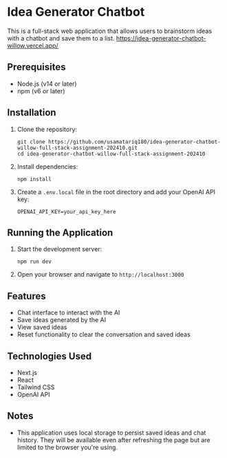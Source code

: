 # Idea Generator Chatbot

This is a full-stack web application that allows users to brainstorm ideas with a chatbot and save them to a list.
https://idea-generator-chatbot-willow.vercel.app/

## Prerequisites

- Node.js (v14 or later)
- npm (v6 or later)

## Installation

1. Clone the repository:
   ```
   git clone https://github.com/usamatariq180/idea-generator-chatbot-willow-full-stack-assignment-202410.git
   cd idea-generator-chatbot-willow-full-stack-assignment-202410
   ```

2. Install dependencies:
   ```
   npm install
   ```

3. Create a `.env.local` file in the root directory and add your OpenAI API key:
   ```
   OPENAI_API_KEY=your_api_key_here
   ```

## Running the Application

1. Start the development server:
   ```
   npm run dev
   ```

2. Open your browser and navigate to `http://localhost:3000`

## Features

- Chat interface to interact with the AI
- Save ideas generated by the AI
- View saved ideas
- Reset functionality to clear the conversation and saved ideas

## Technologies Used

- Next.js
- React
- Tailwind CSS
- OpenAI API

## Notes

- This application uses local storage to persist saved ideas and chat history. They will be available even after refreshing the page but are limited to the browser you're using.